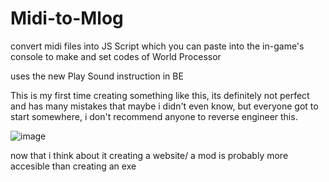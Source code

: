 # Midi-to-Mlog
convert midi files into JS Script which you can paste into the in-game's console to make and set codes of World Processor

uses the new Play Sound instruction in BE

This is my first time creating something like this, its definitely not perfect and has many mistakes that maybe i didn't even know, but everyone got to start somewhere, i don't recommend anyone to reverse engineer this.

![image](https://github.com/user-attachments/assets/c2c13362-4e42-42c7-a516-592bad856fc1)

now that i think about it creating a website/ a mod is probably more accesible than creating an exe
